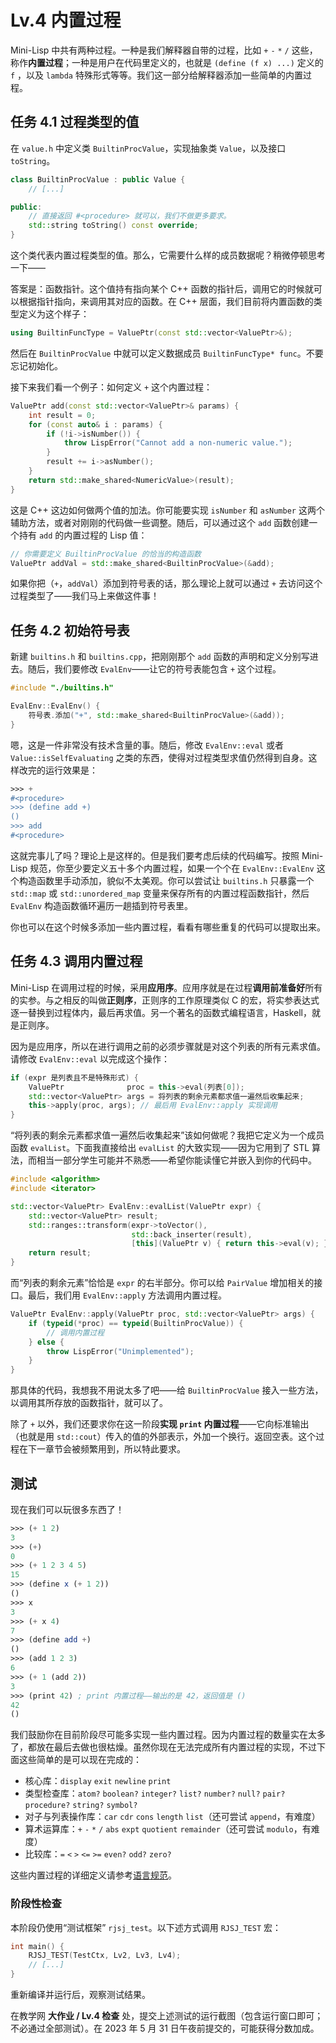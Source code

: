 # Lv.4 内置过程

Mini-Lisp 中共有两种过程。一种是我们解释器自带的过程，比如 `+` `-` `*` `/` 这些，称作**内置过程**；一种是用户在代码里定义的，也就是 `(define (f x) ...)` 定义的 `f` ，以及 `lambda` 特殊形式等等。我们这一部分给解释器添加一些简单的内置过程。

## 任务 4.1 过程类型的值

在 `value.h` 中定义类 `BuiltinProcValue`，实现抽象类 `Value`，以及接口 `toString`。

```cpp
class BuiltinProcValue : public Value {
    // [...]

public:
    // 直接返回 #<procedure> 就可以，我们不做更多要求。
    std::string toString() const override;
}
```

这个类代表内置过程类型的值。那么，它需要什么样的成员数据呢？稍微停顿思考一下——

答案是：函数指针。这个值持有指向某个 C++ 函数的指针后，调用它的时候就可以根据指针指向，来调用其对应的函数。在 C++ 层面，我们目前将内置函数的类型定义为这个样子：

```cpp
using BuiltinFuncType = ValuePtr(const std::vector<ValuePtr>&);
```

然后在 `BuiltinProcValue` 中就可以定义数据成员 `BuiltinFuncType* func`。不要忘记初始化。

接下来我们看一个例子：如何定义 `+` 这个内置过程：

```cpp
ValuePtr add(const std::vector<ValuePtr>& params) {
    int result = 0;
    for (const auto& i : params) {
        if (!i->isNumber()) {
            throw LispError("Cannot add a non-numeric value.");
        }
        result += i->asNumber();
    }
    return std::make_shared<NumericValue>(result);
}
```

这是 C++ 这边如何做两个值的加法。你可能要实现 `isNumber` 和 `asNumber` 这两个辅助方法，或者对刚刚的代码做一些调整。随后，可以通过这个 `add` 函数创建一个持有 `add` 的内置过程的 Lisp 值：

```cpp
// 你需要定义 BuiltinProcValue 的恰当的构造函数
ValuePtr addVal = std::make_shared<BuiltinProcValue>(&add);
```

如果你把（`+`，`addVal`）添加到符号表的话，那么理论上就可以通过 `+` 去访问这个过程类型了——我们马上来做这件事！

## 任务 4.2 初始符号表

新建 `builtins.h` 和 `builtins.cpp`，把刚刚那个 `add` 函数的声明和定义分别写进去。随后，我们要修改 `EvalEnv`——让它的符号表能包含 `+` 这个过程。

```cpp
#include "./builtins.h"

EvalEnv::EvalEnv() {
    符号表.添加("+", std::make_shared<BuiltinProcValue>(&add));
}
```

嗯，这是一件非常没有技术含量的事。随后，修改 `EvalEnv::eval` 或者 `Value::isSelfEvaluating` 之类的东西，使得对过程类型求值仍然得到自身。这样改完的运行效果是：

```scheme
>>> +
#<procedure>
>>> (define add +)
()
>>> add
#<procedure>
```

这就完事儿了吗？理论上是这样的。但是我们要考虑后续的代码编写。按照 Mini-Lisp 规范，你至少要定义五十多个内置过程，如果一个个在 `EvalEnv::EvalEnv` 这个构造函数里手动添加，貌似不太美观。你可以尝试让 `builtins.h` 只暴露一个 `std::map` 或 `std::unordered_map` 变量来保存所有的内置过程函数指针，然后 `EvalEnv` 构造函数循环遍历一趟插到符号表里。

你也可以在这个时候多添加一些内置过程，看看有哪些重复的代码可以提取出来。

## 任务 4.3 调用内置过程

Mini-Lisp 在调用过程的时候，采用**应用序**。应用序就是在过程**调用前准备好**所有的实参。与之相反的叫做**正则序**，正则序的工作原理类似 C 的宏，将实参表达式逐一替换到过程体内，最后再求值。另一个著名的函数式编程语言，Haskell，就是正则序。

因为是应用序，所以在进行调用之前的必须步骤就是对这个列表的所有元素求值。请修改 `EvalEnv::eval` 以完成这个操作：

```cpp
if (expr 是列表且不是特殊形式) {
    ValuePtr              proc = this->eval(列表[0]);
    std::vector<ValuePtr> args = 将列表的剩余元素都求值一遍然后收集起来;
    this->apply(proc, args); // 最后用 EvalEnv::apply 实现调用
}
```

“将列表的剩余元素都求值一遍然后收集起来”该如何做呢？我把它定义为一个成员函数 `evalList`。下面我直接给出 `evalList` 的大致实现——因为它用到了 STL 算法，而相当一部分学生可能并不熟悉——希望你能读懂它并嵌入到你的代码中。

```cpp
#include <algorithm>
#include <iterator>

std::vector<ValuePtr> EvalEnv::evalList(ValuePtr expr) {
    std::vector<ValuePtr> result;
    std::ranges::transform(expr->toVector(),
                           std::back_inserter(result),
                           [this](ValuePtr v) { return this->eval(v); });
    return result;
}
```

而“列表的剩余元素”恰恰是 `expr` 的右半部分。你可以给 `PairValue` 增加相关的接口。最后，我们用 `EvalEnv::apply` 方法调用内置过程。

```cpp
ValuePtr EvalEnv::apply(ValuePtr proc, std::vector<ValuePtr> args) {
    if (typeid(*proc) == typeid(BuiltinProcValue)) {
        // 调用内置过程
    } else {
        throw LispError("Unimplemented");
    }
}
```

那具体的代码，我想我不用说太多了吧——给 `BuiltinProcValue` 接入一些方法，以调用其所存放的函数指针，就可以了。

除了 `+` 以外，我们还要求你在这一阶段**实现 `print` 内置过程**——它向标准输出（也就是用 `std::cout`）传入的值的外部表示，外加一个换行。返回空表。这个过程在下一章节会被频繁用到，所以特此要求。

## 测试

现在我们可以玩很多东西了！

```scheme
>>> (+ 1 2)
3
>>> (+)
0
>>> (+ 1 2 3 4 5)
15
>>> (define x (+ 1 2))
()
>>> x
3
>>> (+ x 4)
7
>>> (define add +)
()
>>> (add 1 2 3)
6
>>> (+ 1 (add 2))
3
>>> (print 42) ; print 内置过程——输出的是 42，返回值是 ()
42
()
```

我们鼓励你在目前阶段尽可能多实现一些内置过程。因为内置过程的数量实在太多了，都放在最后去做也很枯燥。虽然你现在无法完成所有内置过程的实现，不过下面这些简单的是可以现在完成的：
- 核心库：`display` `exit` `newline` `print`
- 类型检查库：`atom?` `boolean?` `integer?` `list?` `number?` `null?` `pair?` `procedure?` `string?` `symbol?`
- 对子与列表操作库：`car` `cdr` `cons` `length` `list`（还可尝试 `append`，有难度）
- 算术运算库：`+` `-` `*` `/` `abs` `expt` `quotient` `remainder`（还可尝试 `modulo`，有难度）
- 比较库：`=` `<` `>` `<=` `>=` `even?` `odd?` `zero?`

这些内置过程的详细定义请参考[语言规范](https://pku-software.github.io/mini-lisp-spec/)。

### 阶段性检查

本阶段仍使用“测试框架” `rjsj_test`。以下述方式调用 `RJSJ_TEST` 宏：

```cpp
int main() {
    RJSJ_TEST(TestCtx, Lv2, Lv3, Lv4);
    // [...]
}
```

重新编译并运行后，观察测试结果。

在教学网 **大作业 / Lv.4 检查** 处，提交上述测试的运行截图（包含运行窗口即可；不必通过全部测试）。在 2023 年 5 月 31 日午夜前提交的，可能获得分数加成。
